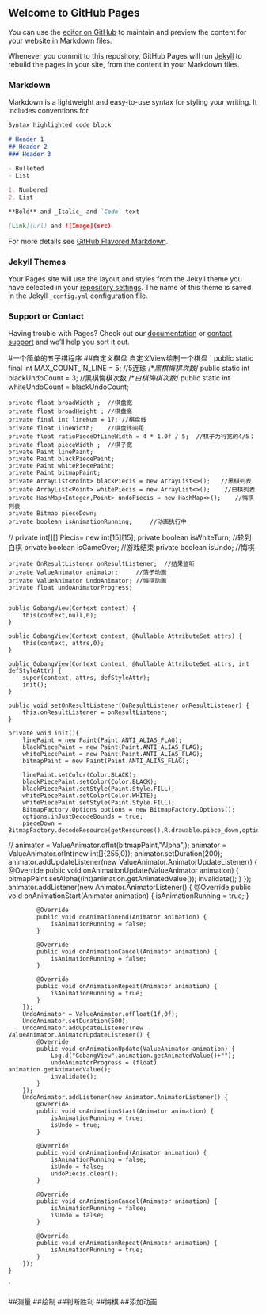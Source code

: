 ## Welcome to GitHub Pages

You can use the [editor on GitHub](https://github.com/rui157953/ryan-blog/edit/master/README.md) to maintain and preview the content for your website in Markdown files.

Whenever you commit to this repository, GitHub Pages will run [Jekyll](https://jekyllrb.com/) to rebuild the pages in your site, from the content in your Markdown files.

### Markdown

Markdown is a lightweight and easy-to-use syntax for styling your writing. It includes conventions for

```markdown
Syntax highlighted code block

# Header 1
## Header 2
### Header 3

- Bulleted
- List

1. Numbered
2. List

**Bold** and _Italic_ and `Code` text

[Link](url) and ![Image](src)
```

For more details see [GitHub Flavored Markdown](https://guides.github.com/features/mastering-markdown/).

### Jekyll Themes

Your Pages site will use the layout and styles from the Jekyll theme you have selected in your [repository settings](https://github.com/rui157953/ryan-blog/settings). The name of this theme is saved in the Jekyll `_config.yml` configuration file.

### Support or Contact

Having trouble with Pages? Check out our [documentation](https://help.github.com/categories/github-pages-basics/) or [contact support](https://github.com/contact) and we’ll help you sort it out.

#一个简单的五子棋程序
##自定义棋盘
自定义View绘制一个棋盘
`
    public static final int MAX_COUNT_IN_LINE = 5; //5连珠
    /**黑棋悔棋次数*/
    public static int blackUndoCount = 3;   //黑棋悔棋次数
    /**白棋悔棋次数*/
    public static int whiteUndoCount = blackUndoCount;
    
    private float broadWidth ;  //棋盘宽
    private float broadHeight ; //棋盘高
    private final int lineNum = 17; //棋盘线
    private float lineWidth;    //棋盘线间距
    private float ratioPieceOfLineWidth = 4 * 1.0f / 5;  //棋子为行宽的4/5；
    private float pieceWidth ;  //棋子宽
    private Paint linePaint;    
    private Paint blackPiecePaint;
    private Paint whitePiecePaint;
    private Paint bitmapPaint;
    private ArrayList<Point> blackPiecis = new ArrayList<>();   //黑棋列表
    private ArrayList<Point> whitePiecis = new ArrayList<>();    //白棋列表
    private HashMap<Integer,Point> undoPiecis = new HashMap<>();    //悔棋列表
    private Bitmap pieceDown;
    private boolean isAnimationRunning;     //动画执行中


//    private int[][] Piecis= new int[15][15];
    private boolean isWhiteTurn;       //轮到白棋
    private boolean isGameOver;     //游戏结束
    private boolean isUndo; //悔棋

    private OnResultListener onResultListener;  //结果监听
    private ValueAnimator animator;     //落子动画
    private ValueAnimator UndoAnimator; //悔棋动画
    private float undoAnimatorProgress; 


    public GobangView(Context context) {
        this(context,null,0);
    }

    public GobangView(Context context, @Nullable AttributeSet attrs) {
        this(context, attrs,0);
    }

    public GobangView(Context context, @Nullable AttributeSet attrs, int defStyleAttr) {
        super(context, attrs, defStyleAttr);
        init();
    }

    public void setOnResultListener(OnResultListener onResultListener) {
        this.onResultListener = onResultListener;
    }

    private void init(){
        linePaint = new Paint(Paint.ANTI_ALIAS_FLAG);
        blackPiecePaint = new Paint(Paint.ANTI_ALIAS_FLAG);
        whitePiecePaint = new Paint(Paint.ANTI_ALIAS_FLAG);
        bitmapPaint = new Paint(Paint.ANTI_ALIAS_FLAG);

        linePaint.setColor(Color.BLACK);
        blackPiecePaint.setColor(Color.BLACK);
        blackPiecePaint.setStyle(Paint.Style.FILL);
        whitePiecePaint.setColor(Color.WHITE);
        whitePiecePaint.setStyle(Paint.Style.FILL);
        BitmapFactory.Options options = new BitmapFactory.Options();
        options.inJustDecodeBounds = true;
        pieceDown = BitmapFactory.decodeResource(getResources(),R.drawable.piece_down,options);

//        animator = ValueAnimator.ofInt(bitmapPaint,"Alpha",);
        animator = ValueAnimator.ofInt(new int[]{255,0});
        animator.setDuration(200);
        animator.addUpdateListener(new ValueAnimator.AnimatorUpdateListener() {
            @Override
            public void onAnimationUpdate(ValueAnimator animation) {
                bitmapPaint.setAlpha((int)animation.getAnimatedValue());
                invalidate();
            }
        });
        animator.addListener(new Animator.AnimatorListener() {
            @Override
            public void onAnimationStart(Animator animation) {
                isAnimationRunning = true;
            }

            @Override
            public void onAnimationEnd(Animator animation) {
                isAnimationRunning = false;
            }

            @Override
            public void onAnimationCancel(Animator animation) {
                isAnimationRunning = false;
            }

            @Override
            public void onAnimationRepeat(Animator animation) {
                isAnimationRunning = true;
            }
        });
        UndoAnimator = ValueAnimator.ofFloat(1f,0f);
        UndoAnimator.setDuration(500);
        UndoAnimator.addUpdateListener(new ValueAnimator.AnimatorUpdateListener() {
            @Override
            public void onAnimationUpdate(ValueAnimator animation) {
                Log.d("GobangView",animation.getAnimatedValue()+"");
                undoAnimatorProgress = (float) animation.getAnimatedValue();
                invalidate();
            }
        });
        UndoAnimator.addListener(new Animator.AnimatorListener() {
            @Override
            public void onAnimationStart(Animator animation) {
                isAnimationRunning = true;
                isUndo = true;
            }

            @Override
            public void onAnimationEnd(Animator animation) {
                isAnimationRunning = false;
                isUndo = false;
                undoPiecis.clear();
            }

            @Override
            public void onAnimationCancel(Animator animation) {
                isAnimationRunning = false;
                isUndo = false;
            }

            @Override
            public void onAnimationRepeat(Animator animation) {
                isAnimationRunning = true;
            }
        });
    } 
`
    
##测量
##绘制
##判断胜利
##悔棋
##添加动画


